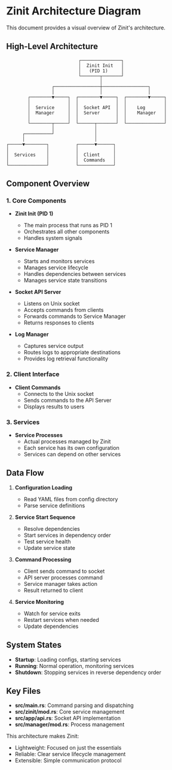 # Zinit Architecture Diagram

This document provides a visual overview of Zinit's architecture.

## High-Level Architecture

```
                           ┌───────────────┐
                           │  Zinit Init   │
                           │   (PID 1)     │
                           └───────┬───────┘
                                   │
                 ┌─────────────────┼─────────────────┐
                 │                 │                 │
        ┌────────▼─────┐  ┌────────▼─────┐  ┌────────▼─────┐
        │              │  │              │  │              │
        │  Service     │  │  Socket API  │  │    Log       │
        │  Manager     │  │  Server      │  │    Manager   │
        │              │  │              │  │              │
        └────────┬─────┘  └──────┬───────┘  └──────────────┘
                 │               │
      ┌──────────┘               │
      │                          │
┌─────▼────────┐          ┌──────▼──────┐
│              │          │             │
│  Services    │          │  Client     │
│              │          │  Commands   │
└──────────────┘          └─────────────┘
```

## Component Overview

### 1. Core Components

- **Zinit Init (PID 1)**
  - The main process that runs as PID 1
  - Orchestrates all other components
  - Handles system signals

- **Service Manager**
  - Starts and monitors services
  - Manages service lifecycle
  - Handles dependencies between services
  - Manages service state transitions

- **Socket API Server**
  - Listens on Unix socket
  - Accepts commands from clients
  - Forwards commands to Service Manager
  - Returns responses to clients

- **Log Manager**
  - Captures service output
  - Routes logs to appropriate destinations
  - Provides log retrieval functionality

### 2. Client Interface

- **Client Commands**
  - Connects to the Unix socket
  - Sends commands to the API Server
  - Displays results to users

### 3. Services

- **Service Processes**
  - Actual processes managed by Zinit
  - Each service has its own configuration
  - Services can depend on other services

## Data Flow

1. **Configuration Loading**
   - Read YAML files from config directory
   - Parse service definitions

2. **Service Start Sequence**
   - Resolve dependencies
   - Start services in dependency order
   - Test service health
   - Update service state

3. **Command Processing**
   - Client sends command to socket
   - API server processes command
   - Service manager takes action
   - Result returned to client

4. **Service Monitoring**
   - Watch for service exits
   - Restart services when needed
   - Update dependencies

## System States

- **Startup**: Loading configs, starting services
- **Running**: Normal operation, monitoring services
- **Shutdown**: Stopping services in reverse dependency order

## Key Files

- **src/main.rs**: Command parsing and dispatching
- **src/zinit/mod.rs**: Core service management
- **src/app/api.rs**: Socket API implementation
- **src/manager/mod.rs**: Process management

This architecture makes Zinit:
- Lightweight: Focused on just the essentials
- Reliable: Clear service lifecycle management
- Extensible: Simple communication protocol